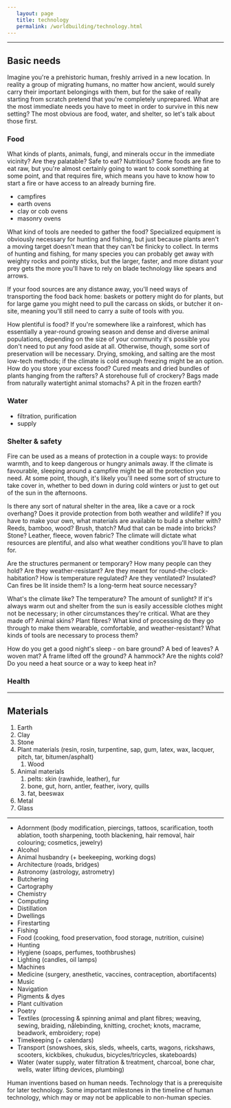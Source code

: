 ```yaml
---
   layout: page
   title: technology
   permalink: /worldbuilding/technology.html
---
```


---

## Basic needs

Imagine you're a prehistoric human, freshly arrived in a new location. In reality a group of migrating humans, no matter how ancient, would surely carry their important belongings with them, but for the sake of really starting from scratch pretend that you're completely unprepared. What are the most immediate needs you have to meet in order to survive in this new setting? The most obvious are food, water, and shelter, so let's talk about those first.

### Food

What kinds of plants, animals, fungi, and minerals occur in the immediate vicinity? Are they palatable? Safe to eat? Nutritious? Some foods are fine to eat raw, but you're almost certainly going to want to cook something at some point, and that requires fire, which means you have to know how to start a fire or have access to an already burning fire.
- campfires
- earth ovens
- clay or cob ovens
- masonry ovens

What kind of tools are needed to gather the food? Specialized equipment is obviously necessary for hunting and fishing, but just because plants aren't a moving target doesn't mean that they can't be finicky to collect. In terms of hunting and fishing, for many species you can probably get away with weighty rocks and pointy sticks, but the larger, faster, and more distant your prey gets the more you'll have to rely on blade technology like spears and arrows.

If your food sources are any distance away, you'll need ways of transporting the food back home: baskets or pottery might do for plants, but for large game you might need to pull the carcass on skids, or butcher it on-site, meaning you'll still need to carry a suite of tools with you.

How plentiful is food? If you're somewhere like a rainforest, which has essentially a year-round growing season and dense and diverse animal populations, depending on the size of your community it's possible you don't need to put any food aside at all. Otherwise, though, some sort of preservation will be necessary. Drying, smoking, and salting are the most low-tech methods; if the climate is cold enough freezing might be an option. How do you store your excess food? Cured meats and dried bundles of plants hanging from the rafters? A storehouse full of crockery? Bags made from naturally watertight animal stomachs? A pit in the frozen earth?

### Water

- filtration, purification
- supply

### Shelter & safety

Fire can be used as a means of protection in a couple ways: to provide warmth, and to keep dangerous or hungry animals away. If the climate is favourable, sleeping around a campfire might be all the protection you need. At some point, though, it's likely you'll need some sort of structure to take cover in, whether to bed down in during cold winters or just to get out of the sun in the afternoons.

Is there any sort of natural shelter in the area, like a cave or a rock overhang? Does it provide protection from both weather and wildlife? If you have to make your own, what materials are available to build a shelter with? Reeds, bamboo, wood? Brush, thatch? Mud that can be made into bricks? Stone? Leather, fleece, woven fabric? The climate will dictate what resources are plentiful, and also what weather conditions you'll have to plan for.

Are the structures permanent or temporary? How many people can they hold? Are they weather-resistant? Are they meant for round-the-clock-habitation? How is temperature regulated? Are they ventilated? Insulated? Can fires be lit inside them? Is a long-term heat source necessary?

What's the climate like? The temperature? The amount of sunlight? If it's always warm out and shelter from the sun is easily accessible clothes might not be necessary; in other circumstances they're critical. What are they made of? Animal skins? Plant fibres? What kind of processing do they go through to make them wearable, comfortable, and weather-resistant? What kinds of tools are necessary to process them?

How do you get a good night's sleep - on bare ground? A bed of leaves? A woven mat? A frame lifted off the ground? A hammock? Are the nights cold? Do you need a heat source or a way to keep heat in?

### Health

---

## Materials

1. Earth
2. Clay
3. Stone
4. Plant materials (resin, rosin, turpentine, sap, gum, latex, wax, lacquer, pitch, tar, bitumen/asphalt)
   1. Wood
5. Animal materials
   1. pelts: skin (rawhide, leather), fur
   2. bone, gut, horn, antler, feather, ivory, quills
   3. fat, beeswax
6. Metal
7. Glass

---

+ Adornment (body modification, piercings, tattoos, scarification, tooth ablation, tooth sharpening, tooth blackening, hair removal, hair colouring; cosmetics, jewelry)
+ Alcohol
+ Animal husbandry (+ beekeeping, working dogs)
+ Architecture (roads, bridges)
+ Astronomy (astrology, astrometry)
+ Butchering
+ Cartography
+ Chemistry
+ Computing
+ Distillation
+ Dwellings
+ Firestarting
+ Fishing
+ Food (cooking, food preservation, food storage, nutrition, cuisine)
+ Hunting
+ Hygiene (soaps, perfumes, toothbrushes)
+ Lighting (candles, oil lamps)
+ Machines
+ Medicine (surgery, anesthetic, vaccines, contraception, abortifacents)
+ Music
+ Navigation
+ Pigments & dyes
+ Plant cultivation
+ Poetry
+ Textiles (processing & spinning animal and plant fibres; weaving, sewing, braiding, nålebinding, knitting, crochet; knots, macrame, beadwork, embroidery; rope)
+ Timekeeping (+ calendars)
+ Transport (snowshoes, skis, sleds, wheels, carts, wagons, rickshaws, scooters, kickbikes, chukudus, bicycles/tricycles, skateboards)
+ Water (water supply, water filtration & treatment, charcoal, bone char, wells, water lifting devices, plumbing)

Human inventions based on human needs. Technology that is a prerequisite for later technology. Some important milestones in the timeline of human technology, which may or may not be applicable to non-human species.
